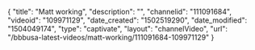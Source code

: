 {
    "title": "Matt working",
    "description": "",
    "channelid": "111091684",
    "videoid": "109971129",
    "date_created": "1502519290",
    "date_modified": "1504049174",
    "type": "captivate",
    "layout": "channelVideo",
    "url": "\/bbbusa-latest-videos\/matt-working\/111091684-109971129"
}